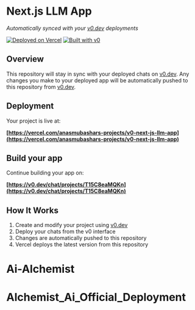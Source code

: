 # Next.js LLM App

*Automatically synced with your [v0.dev](https://v0.dev) deployments*

[![Deployed on Vercel](https://img.shields.io/badge/Deployed%20on-Vercel-black?style=for-the-badge&logo=vercel)](https://vercel.com/anasmubashars-projects/v0-next-js-llm-app)
[![Built with v0](https://img.shields.io/badge/Built%20with-v0.dev-black?style=for-the-badge)](https://v0.dev/chat/projects/T15C8eaMQKn)

## Overview

This repository will stay in sync with your deployed chats on [v0.dev](https://v0.dev).
Any changes you make to your deployed app will be automatically pushed to this repository from [v0.dev](https://v0.dev).

## Deployment

Your project is live at:

**[https://vercel.com/anasmubashars-projects/v0-next-js-llm-app](https://vercel.com/anasmubashars-projects/v0-next-js-llm-app)**

## Build your app
Continue building your app on:

**[https://v0.dev/chat/projects/T15C8eaMQKn](https://v0.dev/chat/projects/T15C8eaMQKn)**

## How It Works

1. Create and modify your project using [v0.dev](https://v0.dev)
2. Deploy your chats from the v0 interface
3. Changes are automatically pushed to this repository
4. Vercel deploys the latest version from this repository

# Ai-Alchemist
# Alchemist_Ai_Official_Deployment





